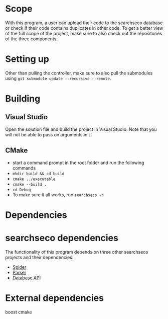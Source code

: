 # Scope
With this program, a user can upload their code to the searchseco database or check if their code contains duplicates in other code. To get a better view of the full scope of the project, make sure to also check out the repositories of  the three components.

# Setting up
Other than pulling the controller, make sure to also pull the submodules using `git submodule update --recursive --remote`. 
# Building

## Visual Studio
Open the solution file and build the project in Visual Studio. Note that you will not be able to pass on arguments in t

## CMake
- start a command prompt in the root folder and run the following commands
- `mkdir build && cd build`
- `cmake ../executable`
- `cmake --build .`
- `cd Debug`
- To make sure it all works, run `searchseco -h`

# Dependencies

# searchseco dependencies
The functionality of this program depends on three other searchseco projects and their dependencies:
- [Spider](https://git.science.uu.nl/searchseco/spider)
- [Parser](https://git.science.uu.nl/searchseco/parser)
- [Database API](https://git.science.uu.nl/searchseco/database-api)

# External dependencies
boost
cmake


